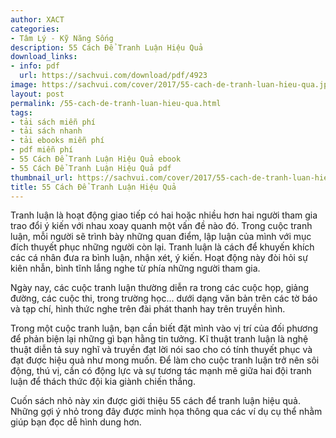 ```yaml
---
author: XACT
categories:
- Tâm Lý - Kỹ Năng Sống
description: 55 Cách Để Tranh Luận Hiệu Quả
download_links:
- info: pdf
  url: https://sachvui.com/download/pdf/4923
image: https://sachvui.com/cover/2017/55-cach-de-tranh-luan-hieu-qua.jpg
layout: post
permalink: /55-cach-de-tranh-luan-hieu-qua.html
tags:
- tải sách miễn phí
- tải sách nhanh
- tải ebooks miễn phí
- pdf miễn phí
- 55 Cách Để Tranh Luận Hiệu Quả ebook
- 55 Cách Để Tranh Luận Hiệu Quả pdf
thumbnail_url: https://sachvui.com/cover/2017/55-cach-de-tranh-luan-hieu-qua.jpg
title: 55 Cách Để Tranh Luận Hiệu Quả
---
```


 <div class="item-desc text-justify"> <p>Tranh luận là hoạt động giao tiếp có hai hoặc nhiều hơn hai người tham gia trao đổi ý kiến với nhau xoay quanh một vấn đề nào đó. Trong cuộc tranh luận, mỗi người sẽ trình bày những quan điểm, lập luận của mình với mục đích thuyết phục những người còn lại. Tranh luận là cách để khuyến khích các cá nhân đưa ra bình luận, nhận xét, ý kiến. Hoạt động này đòi hỏi sự kiên nhẫn, bình tĩnh lắng nghe từ phía những người tham gia.</p><p>Ngày nay, các cuộc tranh luận thường diễn ra trong các cuộc họp, giảng đường, các cuộc thi, trong trường học... dưới dạng văn bản trên các tờ báo và tạp chí, hình thức nghe trên đài phát thanh hay trên truyền hình.</p><p>Trong một cuộc tranh luận, bạn cần biết đặt mình vào vị trí của đối phương để phản biện lại những gì bạn hằng tin tưởng. Kĩ thuật tranh luận là nghệ thuật diễn tả suy nghĩ và truyền đạt lời nói sao cho có tính thuyết phục và đạt được hiệu quả như mong muốn. Để làm cho cuộc tranh luận trở nên sôi động, thú vị, cần có động lực và sự tương tác mạnh mẽ giữa hai đội tranh luận để thách thức đội kia giành chiến thắng.</p><p>Cuốn sách nhỏ này xin được giới thiệu 55 cách để tranh luận hiệu quả. Những gợi ý nhỏ trong đây được minh họa thông qua các ví dụ cụ thể nhằm giúp bạn đọc dễ hình dung hơn.</p> </div>